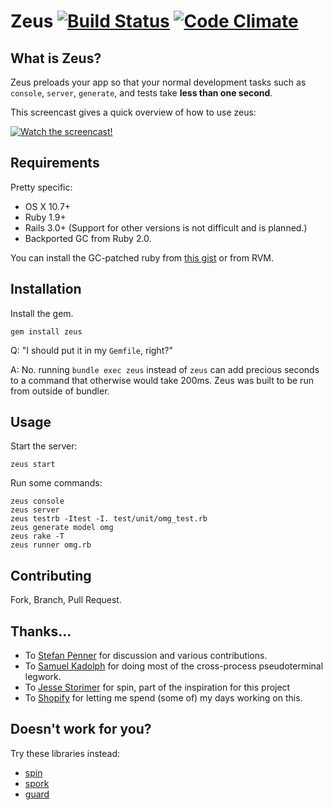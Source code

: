 # Zeus [![Build Status](https://secure.travis-ci.org/burke/zeus.png?branch=master)](http://travis-ci.org/burke/zeus) [![Code Climate](https://codeclimate.com/badge.png)](https://codeclimate.com/github/burke/zeus)

## What is Zeus?

Zeus preloads your app so that your normal development tasks such as `console`, `server`, `generate`, and tests take **less than one second**.

This screencast gives a quick overview of how to use zeus:

[![Watch the screencast!](http://s3.amazonaws.com/burkelibbey/vimeo-zeus.png)](http://vimeo.com/burkelibbey/zeus)

## Requirements

Pretty specific:

* OS X 10.7+
* Ruby 1.9+
* Rails 3.0+ (Support for other versions is not difficult and is planned.)
* Backported GC from Ruby 2.0.

You can install the GC-patched ruby from [this gist](https://gist.github.com/1688857) or from RVM.

## Installation

Install the gem.

    gem install zeus

Q: "I should put it in my `Gemfile`, right?"

A: No. running `bundle exec zeus` instead of `zeus` can add precious seconds to a command that otherwise would take 200ms. Zeus was built to be run from outside of bundler.

## Usage

Start the server:

    zeus start

Run some commands:

    zeus console
    zeus server
    zeus testrb -Itest -I. test/unit/omg_test.rb
    zeus generate model omg
    zeus rake -T
    zeus runner omg.rb


## Contributing

Fork, Branch, Pull Request.

## Thanks...

* To [Stefan Penner](http://github.com/stefanpenner) for discussion and various contributions.
* To [Samuel Kadolph](http://github.com/samuelkadolph) for doing most of the cross-process pseudoterminal legwork.
* To [Jesse Storimer](http://github.com/jstorimer) for spin, part of the inspiration for this project
* To [Shopify](http://github.com/Shopify) for letting me spend (some of) my days working on this.

## Doesn't work for you?

Try these libraries instead:

* [spin](https://github.com/jstorimer/spin)
* [spork](https://github.com/sporkrb/spork)
* [guard](https://github.com/guard/guard)
